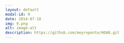 ```yaml
---
layout: default
modal-id: 9
date: 2014-07-18
img: 9.png
alt: image-alt
description: https://github.com/meyreponte/HOA8.git
---
```

